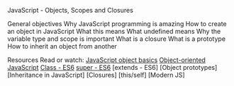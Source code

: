 JavaScript - Objects, Scopes and Closures

General objectives
Why JavaScript programming is amazing
How to create an object in JavaScript
What this means
What undefined means
Why the variable type and scope is important
What is a closure
What is a prototype
How to inherit an object from another

Resources
Read or watch:
[JavaScript object basics](https://intranet.alxswe.com/rltoken/dsSkBB-Cj0tqUFL8eOZLLQ)
[Object-oriented JavaScript](https://intranet.alxswe.com/rltoken/qqgqdyHPzUZkKQ5UMnw2MQ)
[Class - ES6](https://intranet.alxswe.com/rltoken/NEm-UViCThD5hfq_3Lj9Hg)
[super - ES6](https://intranet.alxswe.com/rltoken/_cxdVKsdqPWbbp2cHtQSbQ)
[extends - ES6]
[Object prototypes]
[Inheritance in JavaScript]
[Closures]
[this/self]
[Modern JS]
